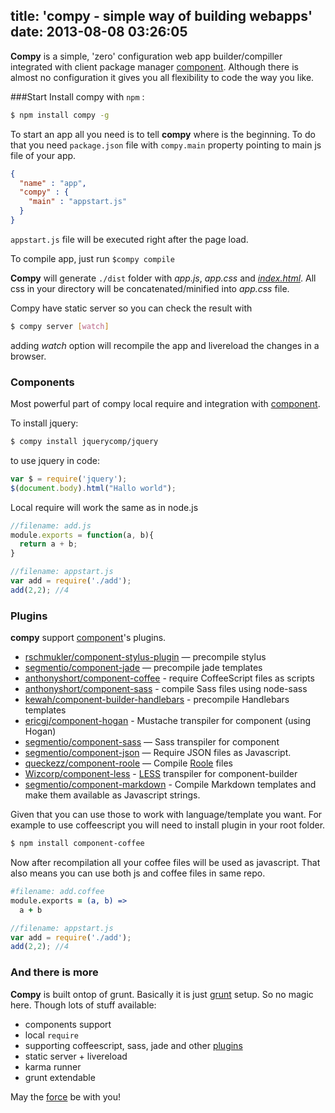 title: 'compy - simple way of building webapps'
date: 2013-08-08 03:26:05
---

**Compy** is a simple, 'zero' configuration web app builder/compiller integrated with client package manager [component](https://github.com/component/component).
Although there is almost no configuration it gives you all flexibility to code the way you like.


###Start
Install compy with `npm` :
```sh
$ npm install compy -g
```

To start an app all you need is to tell **compy** where is the beginning. To do that you need `package.json` file with `compy.main` property pointing to main js file of your app.
```json
{
  "name" : "app",
  "compy" : {
    "main" : "appstart.js"
  }
}
```

`appstart.js` file will be executed right after the page load.

To compile app, just run `$compy compile`

**Compy** will generate `./dist` folder with _app.js_, _app.css_ and [_index.html_](https://github.com/edjafarov/compy/blob/master/index.html). All css in your directory will be concatenated/minified into _app.css_ file.

Compy have static server so you can check the result with
```sh
$ compy server [watch]
```

adding _watch_ option will recompile the app and livereload the changes in a browser.
### Components

Most powerful part of compy local require and integration with [component](https://github.com/component/component).

To install jquery:
```sh
$ compy install jquerycomp/jquery
```
to use jquery in code:
```javascript
var $ = require('jquery');
$(document.body).html("Hallo world");
```
Local require will work the same as in node.js
```javascript
//filename: add.js
module.exports = function(a, b){
  return a + b;
}
```
```javascript
//filename: appstart.js
var add = require('./add');
add(2,2); //4
```
### Plugins

**compy** support [component](https://github.com/component/component)'s plugins.

- [rschmukler/component-stylus-plugin](https://github.com/rschmukler/component-stylus-plugin) — precompile stylus
- [segmentio/component-jade](https://github.com/segmentio/component-jade) — precompile jade templates
- [anthonyshort/component-coffee](https://github.com/anthonyshort/component-coffee) - require CoffeeScript files as scripts
- [anthonyshort/component-sass](https://github.com/anthonyshort/component-sass) - compile Sass files using node-sass
- [kewah/component-builder-handlebars](https://github.com/kewah/component-builder-handlebars) - precompile Handlebars templates
- [ericgj/component-hogan](https://github.com/ericgj/component-hogan) - Mustache transpiler for component (using Hogan)
- [segmentio/component-sass](https://github.com/segmentio/component-sass) — Sass transpiler for component
- [segmentio/component-json](https://github.com/segmentio/component-json) — Require JSON files as Javascript.
- [queckezz/component-roole](https://github.com/queckezz/component-roole) — Compile [Roole](http://roole.org) files
- [Wizcorp/component-less](https://github.com/Wizcorp/component-less) - [LESS](https://github.com/less/less.js) transpiler for component-builder
- [segmentio/component-markdown](https://github.com/segmentio/component-markdown) - Compile Markdown templates and make them available as Javascript strings.

Given that you can use those to work with language/template you want.
For example to use coffeescript you will need to install plugin in your root folder.
```sh
$ npm install component-coffee
```
Now after recompilation all your coffee files will be used as javascript. That also means you can use both js and coffee files in same repo.

```coffeescript
#filename: add.coffee
module.exports = (a, b) =>
  a + b

```
```javascript
//filename: appstart.js
var add = require('./add');
add(2,2); //4
```
### And there is more

**Compy** is built ontop of grunt. Basically it is just [grunt](https://github.com/edjafarov/compy/blob/master/Gruntfile.js) setup. So no magic here. Though lots of stuff available:

* components support
* local `require`
* supporting coffeescript, sass, jade and other [plugins](#plugins)
* static server + livereload
* karma runner
* grunt extendable

May the [force](https://github.com/edjafarov/compy/) be with you!